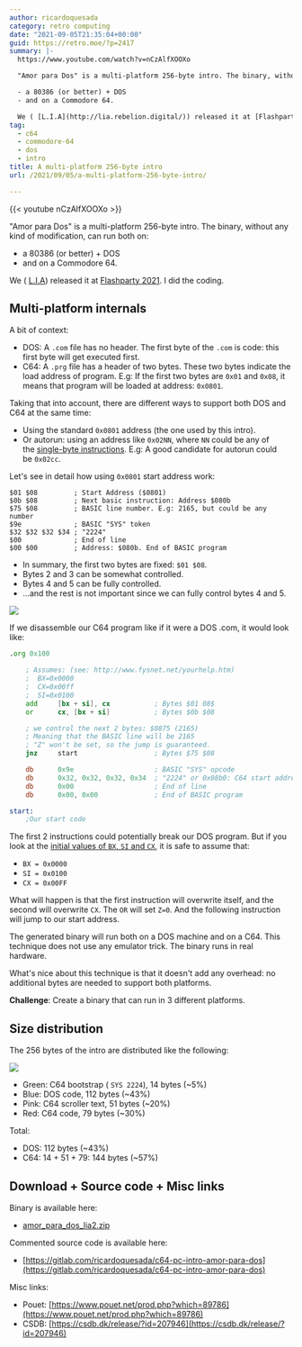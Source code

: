 ```yaml
---
author: ricardoquesada
category: retro computing
date: "2021-09-05T21:35:04+00:00"
guid: https://retro.moe/?p=2417
summary: |-
  https://www.youtube.com/watch?v=nCzAlfXOOXo

  "Amor para Dos" is a multi-platform 256-byte intro. The binary, without any kind of modification, can run both on:

  - a 80386 (or better) + DOS
  - and on a Commodore 64.

  We ( [L.I.A](http://lia.rebelion.digital/)) released it at [Flashparty 2021](https://file+.vscode-resource.vscode-webview.net/home/riq/progs/lia/flash-2021/flash2021). I did the coding.
tag:
  - c64
  - commodore-64
  - dos
  - intro
title: A multi-platform 256-byte intro
url: /2021/09/05/a-multi-platform-256-byte-intro/

---
```

{{< youtube nCzAlfXOOXo >}}

"Amor para Dos" is a multi-platform 256-byte intro. The binary, without any kind of modification, can run both on:

- a 80386 (or better) + DOS
- and on a Commodore 64.

We ( [L.I.A](http://lia.rebelion.digital/)) released it at [Flashparty 2021](https://file+.vscode-resource.vscode-webview.net/home/riq/progs/lia/flash-2021/flash2021). I did the coding.

## Multi-platform internals

A bit of context:

- DOS: A `.com` file has no header. The first byte of the `.com` is code: this first byte will get executed first.
- C64: A `.prg` file has a header of two bytes. These two bytes indicate the load address of program. E.g: If the first two bytes are `0x01` and `0x08`, it means that program will be loaded at address: `0x0801`.

Taking that into account, there are different ways to support both DOS and C64 at the same time:

- Using the standard `0x0801` address (the one used by this intro).
- Or autorun: using an address like `0x02NN`, where `NN` could be any of the [single-byte instructions](http://xxeo.com/single-byte-or-small-x86-opcodes). E.g: A good candidate for autorun could be `0x02cc`.

Let's see in detail how using `0x0801` start address work:

```
$01 $08         ; Start Address ($0801)
$0b $08         ; Next basic instruction: Address $080b
$75 $08         ; BASIC line number. E.g: 2165, but could be any number
$9e             ; BASIC "SYS" token
$32 $32 $32 $34 ; "2224"
$00             ; End of line
$00 $00         ; Address: $080b. End of BASIC program

```

- In summary, the first two bytes are fixed: `$01 $08`.
- Bytes 2 and 3 can be somewhat controlled.
- Bytes 4 and 5 can be fully controlled.
- ...and the rest is not important since we can fully control bytes 4 and 5.

[![](/wp-content/uploads/2021/09/c64-sys.png?w=384)](/wp-content/uploads/2021/09/c64-sys.png)

If we disassemble our C64 program like if it were a DOS .com, it would look like:

```asm
.org 0x100

    ; Assumes: (see: http://www.fysnet.net/yourhelp.htm)
    ;  BX=0x0000
    ;  CX=0x00ff
    ;  SI=0x0100
    add     [bx + si], cx           ; Bytes $01 08$
    or      cx, [bx + si]           ; Bytes $0b $08

    ; we control the next 2 bytes: $0875 (2165)
    ; Meaning that the BASIC line will be 2165
    ; "Z" won't be set, so the jump is guaranteed.
    jnz     start                   ; Bytes $75 $08

    db      0x9e                    ; BASIC "SYS" opcode
    db      0x32, 0x32, 0x32, 0x34  ; "2224" or 0x08b0: C64 start address
    db      0x00                    ; End of line
    db      0x00, 0x00              ; End of BASIC program

start:
    ;Our start code

```

The first 2 instructions could potentially break our DOS program. But if you look at the [initial values of `BX`, `SI` and `CX`](http://www.fysnet.net/yourhelp.htm), it is safe to assume that:

- `BX = 0x0000`
- `SI = 0x0100`
- `CX = 0x00FF`

What will happen is that the first instruction will overwrite itself, and the second will overwrite `CX`. The `OR` will set `Z=0`. And the following instruction will jump to our start address.

The generated binary will run both on a DOS machine and on a C64. This technique does not use any emulator trick. The binary runs in real hardware.

What's nice about this technique is that it doesn't add any overhead: no additional bytes are needed to support both platforms.

**Challenge**: Create a binary that can run in 3 different platforms.

## Size distribution

The 256 bytes of the intro are distributed like the following:

[![](/wp-content/uploads/2021/09/size_distribution.png?w=748)](/wp-content/uploads/2021/09/size_distribution.png)

- Green: C64 bootstrap ( `SYS 2224`), 14 bytes (~5%)
- Blue: DOS code, 112 bytes (~43%)
- Pink: C64 scroller text, 51 bytes (~20%)
- Red: C64 code, 79 bytes (~30%)

Total:

- DOS: 112 bytes (~43%)
- C64: 14 + 51 + 79: 144 bytes (~57%)

## Download + Source code + Misc links

Binary is available here:

- [amor\_para\_dos\_lia2.zip](https://csdb.dk/release/download.php?id=256784)

Commented source code is available here:

- [https://gitlab.com/ricardoquesada/c64-pc-intro-amor-para-dos](https://gitlab.com/ricardoquesada/c64-pc-intro-amor-para-dos)

Misc links:

- Pouet: [https://www.pouet.net/prod.php?which=89786](https://www.pouet.net/prod.php?which=89786)
- CSDB: [https://csdb.dk/release/?id=207946](https://csdb.dk/release/?id=207946)
